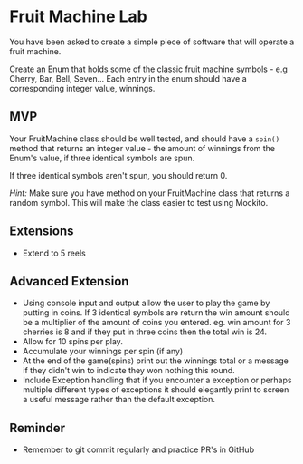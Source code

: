 # Fruit Machine Lab

You have been asked to create a simple piece of software that will operate a fruit machine.

Create an Enum that holds some of the classic fruit machine symbols - e.g Cherry, Bar, Bell, Seven... Each entry in the enum should have a corresponding integer value, winnings.

## MVP

Your FruitMachine class should be well tested, and should have a `spin()` method that returns an integer value - the amount of winnings from the Enum's value, if three identical symbols are spun. 

If three identical symbols aren't spun, you should return 0.

_Hint:_ Make sure you have method on your FruitMachine class that returns a random symbol. This will make the class easier to test using Mockito.

## Extensions

* Extend to 5 reels

## Advanced Extension
* Using console input and output allow the user to play the game by putting in coins. If 3 identical symbols are return the win amount should be a multiplier of the amount of coins you entered. eg. win amount for 3 cherries is 8 and if they put in three coins then the total win is 24.
* Allow for 10 spins per play.
* Accumulate your winnings per spin (if any)
* At the end of the game(spins) print out the winnings total or a message if they didn't win to indicate they won nothing this round.
* Include Exception handling that if you encounter a exception or perhaps multiple different types of exceptions it should elegantly print to screen a useful message rather than the default exception.

## Reminder
* Remember to git commit regularly and practice PR's in GitHub